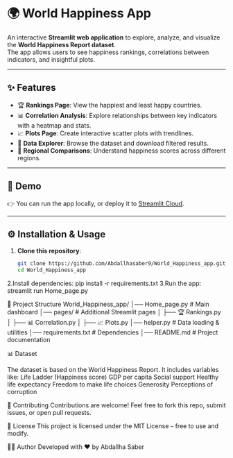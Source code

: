 # 🌍 World Happiness App

An interactive **Streamlit web application** to explore, analyze, and visualize the **World Happiness Report dataset**.  
The app allows users to see happiness rankings, correlations between indicators, and insightful plots.

---

## ✨ Features

- 🏆 **Rankings Page**: View the happiest and least happy countries.  
- 📊 **Correlation Analysis**: Explore relationships between key indicators with a heatmap and stats.  
- 📈 **Plots Page**: Create interactive scatter plots with trendlines.  
- 📄 **Data Explorer**: Browse the dataset and download filtered results.  
- 📌 **Regional Comparisons**: Understand happiness scores across different regions.  

---

## 🚀 Demo

👉 You can run the app locally, or deploy it to [Streamlit Cloud](https://streamlit.io/cloud).

---

## ⚙️ Installation & Usage

1. **Clone this repository**:
   ```bash
   git clone https://github.com/Abdallhasaber9/World_Happiness_app.git
   cd World_Happiness_app
2.Install dependencies:
pip install -r requirements.txt
3.Run the app:
streamlit run Home_page.py

📂 Project Structure
World_Happiness_app/
│── Home_page.py           # Main dashboard
│── pages/                 # Additional Streamlit pages
│   ├── 🏆 Rankings.py
│   ├── 📊 Correlation.py
│   ├── 📈 Plots.py
│── helper.py              # Data loading & utilities
│── requirements.txt       # Dependencies
│── README.md              # Project documentation


📊 Dataset

The dataset is based on the World Happiness Report.
It includes variables like:
                            Life Ladder (Happiness score)
                            GDP per capita
                            Social support
                            Healthy life expectancy
                            Freedom to make life choices
                            Generosity
                            Perceptions of corruption


🤝 Contributing
Contributions are welcome!
Feel free to fork this repo, submit issues, or open pull requests.

📜 License
This project is licensed under the MIT License – free to use and modify.

👨‍💻 Author
Developed with ❤️ by Abdallha Saber
   
